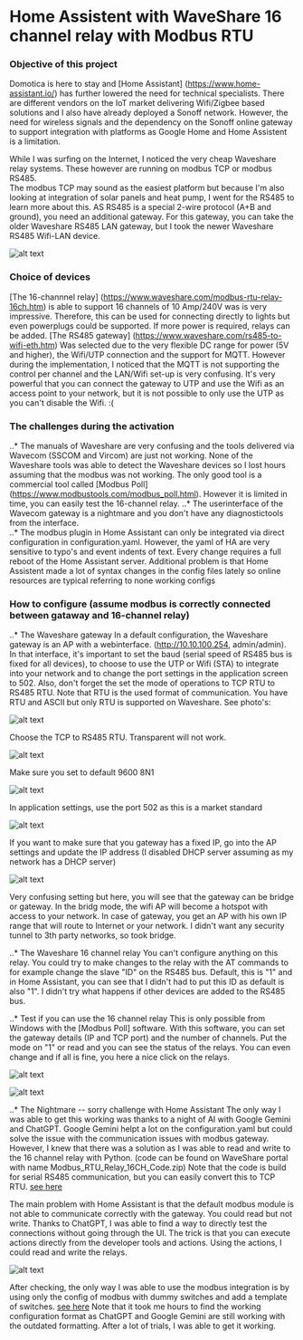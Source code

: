 # Home Assistent with WaveShare 16 channel relay with Modbus RTU

### Objective of this project
Domotica is here to stay and [Home Assistant] (https://www.home-assistant.io/) has further lowered the need for technical specialists.
There are different vendors on the IoT market delivering Wifi/Zigbee based solutions and I also have already deployed a Sonoff network.
However, the need for wireless signals and the dependency on the Sonoff online gateway to support integration with platforms as Google Home and Home Assistent is a limitation.

While I was surfing on the Internet, I noticed the very cheap Waveshare relay systems.  These however are running on modbus TCP or modbus RS485.  
The modbus TCP may sound as the easiest platform but because I'm also looking at integration of solar panels and heat pump, I went for the RS485 to learn more about this.
AS RS485 is a special 2-wire protocol (A+B and ground), you need an additional gateway.  For this gateway, you can take the older Waveshare RS485 LAN gateway, but I took the newer Waveshare RS485 Wifi-LAN device.

![alt text](https://github.com/HenkUyttenhove/waveshare_modbus/blob/main/overview.jpg)


### Choice of devices
[The 16-channnel relay] (https://www.waveshare.com/modbus-rtu-relay-16ch.htm) is able to support 16 channels of 10 Amp/240V was is very impressive.
Therefore, this can be used for connecting directly to lights but even powerplugs could be supported.  If more power is required, relays can be added.
[The RS485 gateway] (https://www.waveshare.com/rs485-to-wifi-eth.htm) Was selected due to the very flexible DC range for power (5V and higher), the Wifi/UTP connection and the support for MQTT.
However during the implementation, I noticed that the MQTT is not supporting the control per channel and the LAN/Wifi set-up is very confusing.  It's very powerful that you can connect the gateway to UTP and use the Wifi as an access point to your network, but it is not possible to only use the UTP as you can't disable the Wifi. :(

### The challenges during the activation
..* The manuals of Waveshare are very confusing and the tools delivered via Wavecom (SSCOM and Vircom) are just not working.  None of the Waveshare tools was able to detect the Waveshare devices so I lost hours assuming that the modbus was not working. The only good tool is a commercial tool called [Modbus Poll] (https://www.modbustools.com/modbus_poll.html).  However it is limited in time, you can easily test the 16-channel relay.
..* The userinterface of the Wavecom gateway is a nightmare and you don't have any diagnostictools from the interface.  
..* The modbus plugin in Home Assistant can only be integrated via direct configuration in configuration.yaml.  However, the yaml of HA are very sensitive to typo's and event indents of text.  Every change requires a full reboot of the Home Assistant server.  Additional problem is that Home Assistent made a lot of syntax changes in the config files lately so online resources are typical referring to none working configs

### How to configure (assume modbus is correctly connected between gataway and 16-channel relay)
..* The Waveshare gateway
In a default configuration, the Waveshare gateway is an AP with a webinterface.  (http://10.10.100.254, admin/admin).  In that interface, it's important to set the baud (serial speed of RS485 bus is fixed for all devices), to choose to use the UTP or Wifi (STA) to integrate into your network and to change the port settings in the application screen to 502.  Also, don't forget the set the mode of operations to TCP RTU to RS485 RTU.  Note that RTU is the used format of communication.  You have RTU and ASCII but only RTU is supported on Waveshare.
See photo's:

![alt text](https://github.com/HenkUyttenhove/waveshare_modbus/blob/main/mode_configuration.png)

Choose the TCP to RS485 RTU.  Transparent will not work.

![alt text](https://github.com/HenkUyttenhove/waveshare_modbus/blob/main/serialSettings.png)

Make sure you set to default 9600 8N1

![alt text](https://github.com/HenkUyttenhove/waveshare_modbus/blob/main/ModBusRTU_port502.png)

In application settings, use the port 502 as this is a market standard

![alt text](https://github.com/HenkUyttenhove/waveshare_modbus/blob/main/LANaccess.png)

If you want to make sure that you gateway has a fixed IP, go into the AP settings and update the IP address (I disabled DHCP server assuming as my network has a DHCP server)

![alt text](https://github.com/HenkUyttenhove/waveshare_modbus/blob/main/routerofbridge.png)

Very confusing setting but here, you will see that the gateway can be bridge or gateway.  In the bridg mode, the wifi AP will become a hotspot with access to your network.  In case of gateway, you get an AP with his own IP range that will route to Internet or your network.  I didn't want any security tunnel to 3th party networks, so took bridge.

..* The Waveshare 16 channel relay
You can't configure anything on this relay.  You could try to make changes to the relay with the AT commands to for example change the slave "ID" on the RS485 bus.  Default, this is "1" and in Home Assistant, you can see that I didn't had to put this ID as default is also "1".   I didn't try what happens if other devices are added to the RS485 bus.  

..* Test if you can use the 16 channel relay
This is only possible from Windows with the [Modbus Poll] software.  With this software, you can set the gateway details (IP and TCP port) and the number of channels.   Put the mode on "1" or read and you can see the status of the relays.  You can even change and if all is fine, you here a nice click on the relays.

![alt text](https://github.com/HenkUyttenhove/waveshare_modbus/blob/main/debug.png)

![alt text](https://github.com/HenkUyttenhove/waveshare_modbus/blob/main/debug2.png)

..* The Nightmare -- sorry challenge with Home Assistant
The only way I was able to get this working was thanks to a night of AI with Google Gemini and ChatGPT.  Google Gemini helpt a lot on the configuration.yaml but could solve the issue with the communication issues with modbus gateway.  However, I knew that there was a solution as I was able to read and write to the 16 channel relay with Python. (code can be found on WaveShare portal with name Modbus_RTU_Relay_16CH_Code.zip)  Note that the code is build for serial RS485 communication, but you can easily convert this to TCP RTU. [see here](https://github.com/HenkUyttenhove/waveshare_modbus/blob/main/writecoils.py)

The main problem with Home Assistant is that the default modbus module is not able to communicate correctly with the gateway.  You could read but not write.  Thanks to ChatGPT, I was able to find a way to directly test the connections without going through the UI.  The trick is that you can execute actions directly from the developer tools and actions.  Using the actions, I could read and write the relays.

![alt text](https://github.com/HenkUyttenhove/waveshare_modbus/blob/main/DebugHA.png)

After checking, the only way I was able to use the modbus integration is by using only the config of modbus with dummy switches and add a template of switches. [see here](https://github.com/HenkUyttenhove/waveshare_modbus/blob/main/configuration.yaml)
Note that it took me hours to find the working configuration format as ChatGPT and Google Gemini are still working with the outdated formatting.  After a lot of trials, I was able to get it working.




